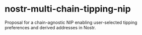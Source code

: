 # nostr-multi-chain-tipping-nip
Proposal for a chain-agnostic NIP enabling user-selected tipping preferences and derived addresses in Nostr.
